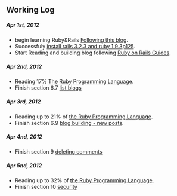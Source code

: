Working Log
-----------

##### Apr 1st, 2012
* begin learning Ruby&Rails [Following this blog](http://huacnlee.com/blog/how-to-start-learning-ruby-on-rails/ "huacnlee blog").
* Successfuly [install rails 3.2.3 and ruby 1.9.3p125](http://eric.cloud-mes.com/2012/04/1/install-Ruby-1.9.3-and-Rails-3.2.3-on-Windows-7.html).
* Start Reading and building blog following [Ruby on Rails Guides](http://guides.rubyonrails.org/getting_started.html).

##### Apr 2nd, 2012
* Reading 17% [The Ruby Programming Language](http://www.amazon.com/Ruby-Programming-Language-David-Flanagan/dp/0596516177).
* Finish section 6.7 [list blogs](http://guides.rubyonrails.org/getting_started.html#listing-all-posts)

##### Apr 3rd, 2012
* Reading up to 21% of [the Ruby Programming Language](http://www.amazon.com/Ruby-Programming-Language-David-Flanagan/dp/0596516177).
* Finish section 6.9 [blog building - new posts](http://guides.rubyonrails.org/getting_started.html#creating-new-posts).

##### Apr 4nd, 2012
* Finish section 9 [deleting comments](http://guides.rubyonrails.org/getting_started.html#deleting-associated-objects)

##### Apr 5nd, 2012
* Reading up to 32% of [the Ruby Programming Language](http://www.amazon.com/Ruby-Programming-Language-David-Flanagan/dp/0596516177).
* Finish section 10 [security](http://guides.rubyonrails.org/getting_started.html#security)